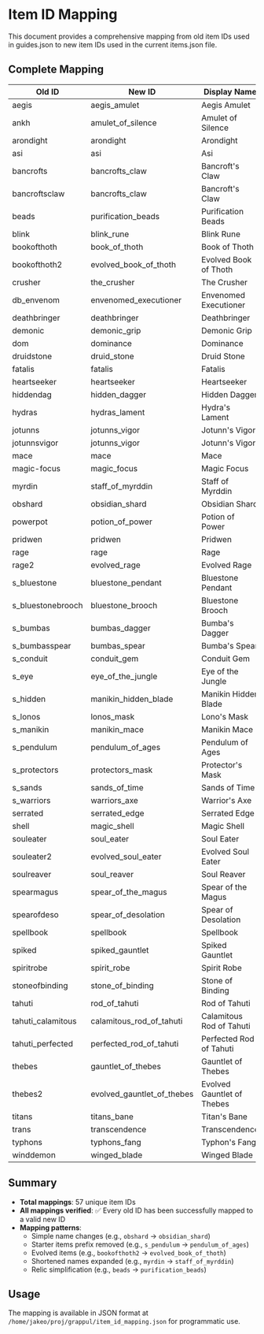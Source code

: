 # Item ID Mapping

This document provides a comprehensive mapping from old item IDs used in guides.json to new item IDs used in the current items.json file.

## Complete Mapping

| Old ID | New ID | Display Name |
|--------|--------|--------------|
| aegis | aegis_amulet | Aegis Amulet |
| ankh | amulet_of_silence | Amulet of Silence |
| arondight | arondight | Arondight |
| asi | asi | Asi |
| bancrofts | bancrofts_claw | Bancroft's Claw |
| bancroftsclaw | bancrofts_claw | Bancroft's Claw |
| beads | purification_beads | Purification Beads |
| blink | blink_rune | Blink Rune |
| bookofthoth | book_of_thoth | Book of Thoth |
| bookofthoth2 | evolved_book_of_thoth | Evolved Book of Thoth |
| crusher | the_crusher | The Crusher |
| db_envenom | envenomed_executioner | Envenomed Executioner |
| deathbringer | deathbringer | Deathbringer |
| demonic | demonic_grip | Demonic Grip |
| dom | dominance | Dominance |
| druidstone | druid_stone | Druid Stone |
| fatalis | fatalis | Fatalis |
| heartseeker | heartseeker | Heartseeker |
| hiddendag | hidden_dagger | Hidden Dagger |
| hydras | hydras_lament | Hydra's Lament |
| jotunns | jotunns_vigor | Jotunn's Vigor |
| jotunnsvigor | jotunns_vigor | Jotunn's Vigor |
| mace | mace | Mace |
| magic-focus | magic_focus | Magic Focus |
| myrdin | staff_of_myrddin | Staff of Myrddin |
| obshard | obsidian_shard | Obsidian Shard |
| powerpot | potion_of_power | Potion of Power |
| pridwen | pridwen | Pridwen |
| rage | rage | Rage |
| rage2 | evolved_rage | Evolved Rage |
| s_bluestone | bluestone_pendant | Bluestone Pendant |
| s_bluestonebrooch | bluestone_brooch | Bluestone Brooch |
| s_bumbas | bumbas_dagger | Bumba's Dagger |
| s_bumbasspear | bumbas_spear | Bumba's Spear |
| s_conduit | conduit_gem | Conduit Gem |
| s_eye | eye_of_the_jungle | Eye of the Jungle |
| s_hidden | manikin_hidden_blade | Manikin Hidden Blade |
| s_lonos | lonos_mask | Lono's Mask |
| s_manikin | manikin_mace | Manikin Mace |
| s_pendulum | pendulum_of_ages | Pendulum of Ages |
| s_protectors | protectors_mask | Protector's Mask |
| s_sands | sands_of_time | Sands of Time |
| s_warriors | warriors_axe | Warrior's Axe |
| serrated | serrated_edge | Serrated Edge |
| shell | magic_shell | Magic Shell |
| souleater | soul_eater | Soul Eater |
| souleater2 | evolved_soul_eater | Evolved Soul Eater |
| soulreaver | soul_reaver | Soul Reaver |
| spearmagus | spear_of_the_magus | Spear of the Magus |
| spearofdeso | spear_of_desolation | Spear of Desolation |
| spellbook | spellbook | Spellbook |
| spiked | spiked_gauntlet | Spiked Gauntlet |
| spiritrobe | spirit_robe | Spirit Robe |
| stoneofbinding | stone_of_binding | Stone of Binding |
| tahuti | rod_of_tahuti | Rod of Tahuti |
| tahuti_calamitous | calamitous_rod_of_tahuti | Calamitous Rod of Tahuti |
| tahuti_perfected | perfected_rod_of_tahuti | Perfected Rod of Tahuti |
| thebes | gauntlet_of_thebes | Gauntlet of Thebes |
| thebes2 | evolved_gauntlet_of_thebes | Evolved Gauntlet of Thebes |
| titans | titans_bane | Titan's Bane |
| trans | transcendence | Transcendence |
| typhons | typhons_fang | Typhon's Fang |
| winddemon | winged_blade | Winged Blade |

## Summary

- **Total mappings**: 57 unique item IDs
- **All mappings verified**: ✅ Every old ID has been successfully mapped to a valid new ID
- **Mapping patterns**:
  - Simple name changes (e.g., `obshard` → `obsidian_shard`)
  - Starter items prefix removed (e.g., `s_pendulum` → `pendulum_of_ages`)
  - Evolved items (e.g., `bookofthoth2` → `evolved_book_of_thoth`)
  - Shortened names expanded (e.g., `myrdin` → `staff_of_myrddin`)
  - Relic simplification (e.g., `beads` → `purification_beads`)

## Usage

The mapping is available in JSON format at `/home/jakeo/proj/grappul/item_id_mapping.json` for programmatic use.